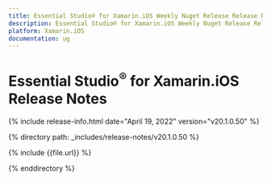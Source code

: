 ```yaml
---
title: Essential Studio® for Xamarin.iOS Weekly Nuget Release Release Notes  
description: Essential Studio® for Xamarin.iOS Weekly Nuget Release Release Notes  
platform: Xamarin.iOS
documentation: ug
---
```


# Essential Studio<sup>®</sup> for Xamarin.iOS  Release Notes  

{% include release-info.html date="April 19, 2022"  version="v20.1.0.50" %} 


{% directory path: _includes/release-notes/v20.1.0.50 %}

{% include {{file.url}} %}

{% enddirectory %}
